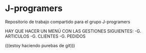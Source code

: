 # J-programers
Repositorio de trabajo compartido para el grupo J-programers

HAY QUE HACER UN MENÚ CON LAS GESTIONES SIGUIENTES:
-G. ARTICULOS
-G. CLIENTES
-G. PEDIDOS

(((estoy haciendo purebas de git)))
